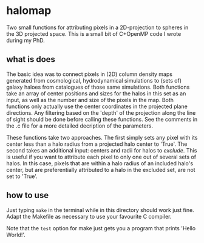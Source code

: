 # halomap
Two small functions for attributing pixels in a 2D-projection
to spheres in the 3D projected space. This is a small bit of
C+OpenMP code I wrote during my PhD.

## what is does
The basic idea was to connect pixels in (2D) column density
maps generated from cosmological, hydrodynamical simulations
to (sets of) galaxy haloes from catalogues of those same
simulations. Both functions take an array of center positions
and sizes for the halos in this set as an input, as well as
the number and size of the pixels in the map. Both functions
only actually use the center coordinates in the projected
plane directions. Any filtering based on the 'depth' of the 
projection along the line of sight should be done before
calling these functions. See the comments in the .c file for a 
more detailed decription of the parameters. 

These functions take two approaches. The first simply sets any
pixel with its center less than a halo radius from a projected
halo center to 'True'. The second takes an additional input:
centers and radii for halos to *exclude*. This is useful if
you want to attribute each pixel to only one out of several
sets of halos. In this case, pixels that are within a halo
radius of an included halo's center, but are preferentially
attributed to a halo in the excluded set, are not set to
'True'.

## how to use
Just typing
`make`
in the terminal while in this directory should work just fine. 
Adapt the Makefile as necessary to use your favourite C compiler.

Note that the `test` option for make just gets you a program
that prints 'Hello World!'. 


